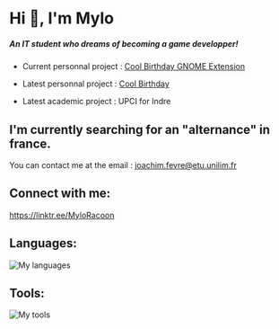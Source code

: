 # Hi 👋, I'm Mylo
##### An IT student who dreams of becoming a game developper!

- Current personnal project : [Cool Birthday GNOME Extension](https://github.com/MyloRaccoon/CoolBirthday-GnomeExtension)

- Latest personnal project : [Cool Birthday](https://github.com/MyloRaccoon/CoolBirthday)

- Latest academic project : UPCI for Indre

## I'm currently searching for an "alternance" in france.
You can contact me at the email : joachim.fevre@etu.unilim.fr

## Connect with me:
https://linktr.ee/MyloRacoon


## Languages:
![My languages](https://skillicons.dev/icons?i=python,rust,lua,java,kotlin,cpp,c,bash,php,html,css,javascript)


## Tools:
![My tools](https://skillicons.dev/icons?i=godot,sublime,vscode,discord,github,git,windows,linux)
